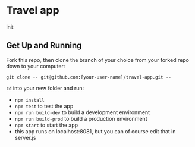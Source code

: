 # Travel app

init

## Get Up and Running

Fork this repo, then clone the branch of your choice from your forked repo down to your computer:

```
git clone -- git@github.com:[your-user-name]/travel-app.git --
```

`cd` into your new folder and run:
- ```npm install```
- ```npm test``` to test the app
- ```npm run build-dev``` to build a development environment
- ```npm run build-prod``` to build a production environment
- ```npm start``` to start the app
- this app runs on localhost:8081, but you can of course edit that in server.js
